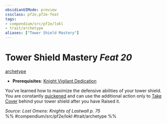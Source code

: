 ```yaml
---
obsidianUIMode: preview
cssclass: pf2e,pf2e-feat
tags:
- compendium/src/pf2e/lokl
- trait/archetype
aliases: ["Tower Shield Mastery"]
---
```

# Tower Shield Mastery  *Feat 20*  
[archetype](../../Rules/traits/archetype.md)  

- **Prerequisites**: [Knight Vigilant Dedication](knight-vigilant-dedication-locg.md)

You've learned how to maximize the defensive abilities of your tower shield. You are constantly [quickened](../../Rules/conditions.md#Quickened) and can use the additional action only to [Take Cover](../../Rules/actions/take-cover.md) behind your tower shield after you have Raised it.

*Source: Lost Omens: Knights of Lastwall p. 75*  
%% #compendium/src/pf2e/lokl #trait/archetype %%